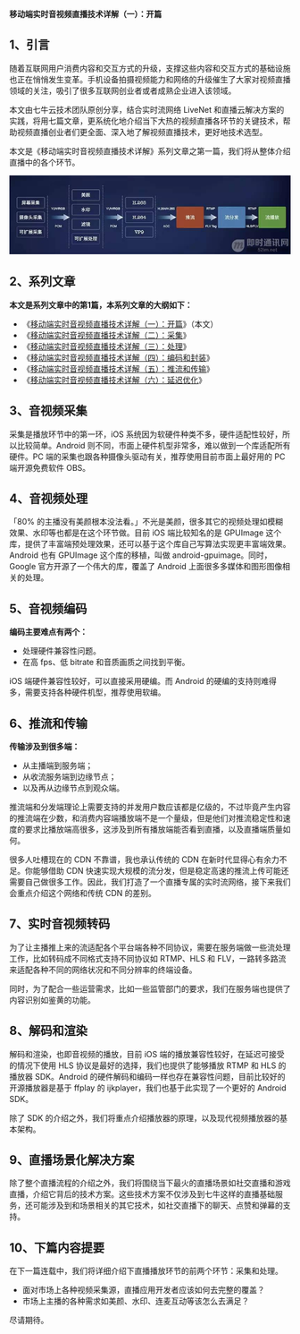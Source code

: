 **移动端实时音视频直播技术详解（一）：开篇**



## 1、引言


随着互联网用户消费内容和交互方式的升级，支撑这些内容和交互方式的基础设施也正在悄悄发生变革。手机设备拍摄视频能力和网络的升级催生了大家对视频直播领域的关注，吸引了很多互联网创业者或者成熟企业进入该领域。

本文由七牛云技术团队原创分享，结合实时流网络 LiveNet 和直播云解决方案的实践，将用七篇文章，更系统化地介绍当下大热的视频直播各环节的关键技术，帮助视频直播创业者们更全面、深入地了解视频直播技术，更好地技术选型。

本文是《移动端实时音视频直播技术详解》系列文章之第一篇，我们将从整体介绍直播中的各个环节。

![移动端实时音视频直播技术详解（一）：开篇_1 16.49.51.jpeg](imgs/165438k8ms1a24a1z20r17.jpeg)



## 2、系列文章


**本文是系列文章中的第1篇，本系列文章的大纲如下：**



- 《[移动端实时音视频直播技术详解（一）：开篇](http://www.52im.net/thread-853-1-1.html)》（本文）
- 《[移动端实时音视频直播技术详解（二）：采集](http://www.52im.net/thread-955-1-1.html)》
- 《[移动端实时音视频直播技术详解（三）：处理](http://www.52im.net/thread-960-1-1.html)》
- 《[移动端实时音视频直播技术详解（四）：编码和封装](http://www.52im.net/thread-965-1-1.html)》
- 《[移动端实时音视频直播技术详解（五）：推流和传输](http://www.52im.net/thread-967-1-1.html)》
- 《[移动端实时音视频直播技术详解（六）：延迟优化](http://www.52im.net/thread-972-1-1.html)》



## 3、音视频采集


采集是播放环节中的第一环，iOS 系统因为软硬件种类不多，硬件适配性较好，所以比较简单。Android 则不同，市面上硬件机型非常多，难以做到一个库适配所有硬件。PC 端的采集也跟各种摄像头驱动有关，推荐使用目前市面上最好用的 PC 端开源免费软件 OBS。

## 4、音视频处理


「80% 的主播没有美颜根本没法看。」不光是美颜，很多其它的视频处理如模糊效果、水印等也都是在这个环节做。目前 iOS 端比较知名的是 GPUImage 这个库，提供了丰富端预处理效果，还可以基于这个库自己写算法实现更丰富端效果。Android 也有 GPUImage 这个库的移植，叫做 android-gpuimage。同时，Google 官方开源了一个伟大的库，覆盖了 Android 上面很多多媒体和图形图像相关的处理。

## 5、音视频编码


**编码主要难点有两个：**



- 处理硬件兼容性问题。
- 在高 fps、低 bitrate 和音质画质之间找到平衡。


iOS 端硬件兼容性较好，可以直接采用硬编。而 Android 的硬编的支持则难得多，需要支持各种硬件机型，推荐使用软编。

## 6、推流和传输


**传输涉及到很多端：**



- 从主播端到服务端；
- 从收流服务端到边缘节点；
- 以及再从边缘节点到观众端。


推流端和分发端理论上需要支持的并发用户数应该都是亿级的，不过毕竟产生内容的推流端在少数，和消费内容端播放端不是一个量级，但是他们对推流稳定性和速度的要求比播放端高很多，这涉及到所有播放端能否看到直播，以及直播端质量如何。

很多人吐槽现在的 CDN 不靠谱，我也承认传统的 CDN 在新时代显得心有余力不足。你能够借助 CDN 快速实现大规模的流分发，但是稳定高速的推流上传可能还需要自己做很多工作。因此，我们打造了一个直播专属的实时流网络，接下来我们会重点介绍这个网络和传统 CDN 的差别。

## 7、实时音视频转码


为了让主播推上来的流适配各个平台端各种不同协议，需要在服务端做一些流处理工作，比如转码成不同格式支持不同协议如 RTMP、HLS 和 FLV，一路转多路流来适配各种不同的网络状况和不同分辨率的终端设备。

同时，为了配合一些运营需求，比如一些监管部门的要求，我们在服务端也提供了内容识别如鉴黄的功能。

## 8、解码和渲染


解码和渲染，也即音视频的播放，目前 iOS 端的播放兼容性较好，在延迟可接受的情况下使用 HLS 协议是最好的选择，我们也提供了能够播放 RTMP 和 HLS 的播放器 SDK。Android 的硬件解码和编码一样也存在兼容性问题，目前比较好的开源播放器是基于 ffplay 的 ijkplayer，我们也基于此实现了一个更好的 Android SDK。

除了 SDK 的介绍之外，我们将重点介绍播放器的原理，以及现代视频播放器的基本架构。

## 9、直播场景化解决方案


除了整个直播流程的介绍之外，我们将围绕当下最火的直播场景如社交直播和游戏直播，介绍它背后的技术方案。这些技术方案不仅涉及到七牛这样的直播基础服务，还可能涉及到和场景相关的其它技术，如社交直播下的聊天、点赞和弹幕的支持。

## 10、下篇内容提要


在下一篇连载中，我们将详细介绍下直播播放环节的前两个环节：采集和处理。



- 面对市场上各种视频采集源，直播应用开发者应该如何去完整的覆盖？
- 市场上主播的各种需求如美颜、水印、连麦互动等该怎么去满足？


尽请期待。